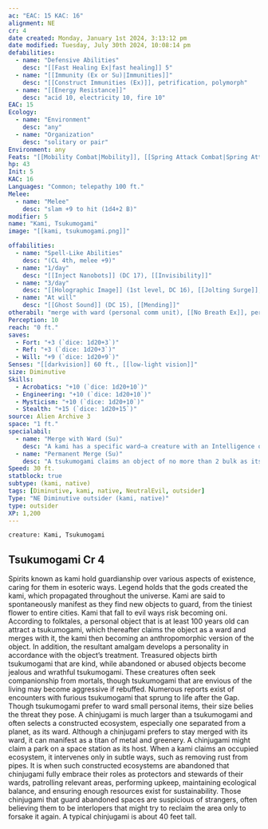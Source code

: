 ```yaml
---
ac: "EAC: 15 KAC: 16" 
alignment: NE
cr: 4
date created: Monday, January 1st 2024, 3:13:12 pm
date modified: Tuesday, July 30th 2024, 10:08:14 pm
defabilities:
  - name: "Defensive Abilities"
    desc: "[[Fast Healing Ex|fast healing]] 5"
  - name: "[[Immunity (Ex or Su)|Immunities]]"
    desc: "[[Construct Immunities (Ex)]], petrification, polymorph"
  - name: "[[Energy Resistance]]"
    desc: "acid 10, electricity 10, fire 10"
EAC: 15
Ecology:
  - name: "Environment"
    desc: "any"
  - name: "Organization"
    desc: "solitary or pair"
Environment: any
Feats: "[[Mobility Combat|Mobility]], [[Spring Attack Combat|Spring Attack]]"
hp: 43
Init: 5
KAC: 16
Languages: "Common; telepathy 100 ft."
Melee:
  - name: "Melee"
    desc: "slam +9 to hit (1d4+2 B)"
modifier: 5
name: "Kami, Tsukumogami"
image: "[[kami, tsukumogami.png]]"

offabilities:
  - name: "Spell-Like Abilities"
    desc: "(CL 4th, melee +9)"
  - name: "1/day"
    desc: "[[Inject Nanobots]] (DC 17), [[Invisibility]]"
  - name: "3/day"
    desc: "[[Holographic Image]] (1st level, DC 16), [[Jolting Surge]], [[Magic Missile]]"
  - name: "At will"
    desc: "[[Ghost Sound]] (DC 15), [[Mending]]"
otherabil: "merge with ward (personal comm unit), [[No Breath Ex]], permanent merge"
Perception: 10
reach: "0 ft."
saves:
  - Fort: "+3 (`dice: 1d20+3`)"
  - Ref: "+3 (`dice: 1d20+3`)"
  - Will: "+9 (`dice: 1d20+9`)" 
Senses: "[[darkvision]] 60 ft., [[low-light vision]]"
size: Diminutive
Skills:
  - Acrobatics: "+10 (`dice: 1d20+10`)"
  - Engineering: "+10 (`dice: 1d20+10`)"
  - Mysticism: "+10 (`dice: 1d20+10`)"
  - Stealth: "+15 (`dice: 1d20+15`)" 
source: Alien Archive 3 
space: "1 ft."
specialabil:
  - name: "Merge with Ward (Su)"
    desc: "A kami has a specific ward—a creature with an Intelligence of –4 or lower, an object, or a location—listed in parentheses in the kami’s stat block. As a full action, a kami adjacent to its ward can merge body and mind with that ward. While merged, the kami can observe the surrounding region with its senses as if it were using its own body, as well as via any senses its ward might have. Typically, this trait allows a kami no control over its ward, although some kami (such as the tsukumogami) are exceptions. If the kami has no control over its ward, it can take no actions while merged other than to emerge from its ward as an action. The kami can emerge adjacent to the ward, provided the kami’s body is at least one size smaller than the ward. If the ward is a location, the kami can emerge at any point within that location. If the ward is destroyed while a kami is merged with it, the kami dies. If the ward is destroyed while the kami is not merged with it, the kami loses its merge with ward and [[Fast Healing Ex|fast healing]] traits, and the kami becomes sickened. It can take on a new ward by spending 7 days doing so, and it regains its traits and loses the sickened condition once it does.<br>Some kami have additional abilities and limitations relative to their wards."
  - name: "Permanent Merge (Su)"
    desc: "A tsukumogami claims an object of no more than 2 bulk as its ward, and the kami permanently merges with its ward, animating and controlling that object as its body. The tsukumogami can appear to be its ward by remaining still, allowing it to attempt a Stealth check to hide in plain sight as if it had cover or concealment. If it succeeds, it appears to be a normal version of its ward rather than a creature. A tsukumogami can’t emerge from its ward."
Speed: 30 ft. 
statblock: true
subtype: (kami, native)
tags: [Diminutive, kami, native, NeutralEvil, outsider]
Type: "NE Diminutive outsider (kami, native)"
type: outsider
XP: 1,200 
---
```


```statblock
creature: Kami, Tsukumogami
```

## Tsukumogami Cr 4

Spirits known as kami hold guardianship over various aspects of existence, caring for them in esoteric ways. Legend holds that the gods created the kami, which propagated throughout the universe. Kami are said to spontaneously manifest as they find new objects to guard, from the tiniest flower to entire cities. Kami that fall to evil ways risk becoming oni.
According to folktales, a personal object that is at least 100 years old can attract a tsukumogami, which thereafter claims the object as a ward and merges with it, the kami then becoming an anthropomorphic version of the object. In addition, the resultant amalgam develops a personality in accordance with the object’s treatment. Treasured objects birth tsukumogami that are kind, while abandoned or abused objects become jealous and wrathful tsukumogami. These creatures often seek companionship from mortals, though tsukumogami that are envious of the living may become aggressive if rebuffed. Numerous reports exist of encounters with furious tsukumogami that sprung to life after the Gap. Though tsukumogami prefer to ward small personal items, their size belies the threat they pose.
A chinjugami is much larger than a tsukumogami and often selects a constructed ecosystem, especially one separated from a planet, as its ward. Although a chinjugami prefers to stay merged with its ward, it can manifest as a titan of metal and greenery. A chinjugami might claim a park on a space station as its host. When a kami claims an occupied ecosystem, it intervenes only in subtle ways, such as removing rust from pipes. It is when such constructed ecosystems are abandoned that chinjugami fully embrace their roles as protectors and stewards of their wards, patrolling relevant areas, performing upkeep, maintaining ecological balance, and ensuring enough resources exist for sustainability. Those chinjugami that guard abandoned spaces are suspicious of strangers, often believing them to be interlopers that might try to reclaim the area only to forsake it again. A typical chinjugami is about 40 feet tall.
